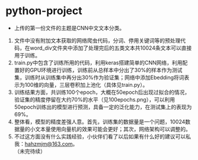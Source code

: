 # python-project
* 上传的第一份文件的主题是CNN中文文本分类。<br>
1. 文件中没有附加文本获取的网络爬虫代码，分词、停用关键词等的预处理代码，在word_div文件夹中添加了处理完后的五类文本共10024条文本可以直接用于训练。<br>
2. train.py中包含了训练所用的代码，利用keras搭建简单的CNN网络，利用配置好的GPU环境进行训练，训练前从总样本中分出了30%的样本作为测试集，训练时从训练集中再分出30%作为验证集；网络中添加Ebedding将词表示为100维的向量，三层卷积加上池化（具体见train.py）。<br>
3. 训练结果方面，共训练100个epoch，大概在50epoch后出现过拟合的情况，验证集的精度停留在大约70%的水平（见100epochs.png），可以利用50epoch训练出的模型进行预测，具备一定的泛化能力，在测试集上的表现为69%。<br>
4. 整体看，模型的精度差强人意。首先，训练集的数据量是一个问题，10024数据量的小文本量使用向量机的效果可能会更好；其次，网络架构可以调整的。<br>
5. 不过这方面没有什么实践经验，小伙伴们看了以后如果有什么好的建议可以私我：hahzmjm@163.com。<br>
（未完待续）<br>
